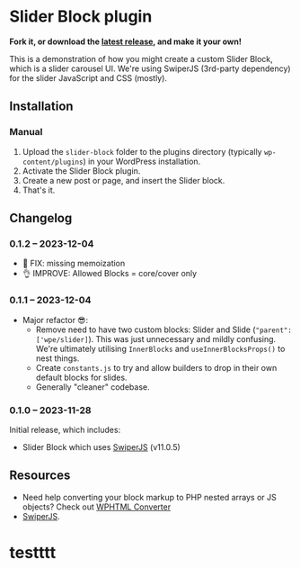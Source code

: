 # Slider Block plugin

__Fork it, or download the [latest release](https://github.com/colorful-tones/slider-block/releases), and make it your own!__

This is a demonstration of how you might create a custom Slider Block, which is a slider carousel UI. We're using SwiperJS (3rd-party dependency) for the slider JavaScript and CSS (mostly).

## Installation

### Manual

1. Upload the `slider-block` folder to the plugins directory (typically `wp-content/plugins`) in your WordPress installation.
2. Activate the Slider Block plugin.
3. Create a new post or page, and insert the Slider block.
4. That's it.

## Changelog

### 0.1.2 – 2023-12-04

- 🐛 FIX: missing memoization
- 👌 IMPROVE: Allowed Blocks = core/cover only

### 0.1.1 – 2023-12-04

- Major refactor 😎:
  - Remove need to have two custom blocks: Slider and Slide (`"parent": ['wpe/slider]`). This was just unnecessary and mildly confusing. We're ultimately utilising `InnerBlocks` and `useInnerBlocksProps()` to nest things.
  - Create `constants.js` to try and allow builders to drop in their own default blocks for slides.
  - Generally "cleaner" codebase.

### 0.1.0 – 2023-11-28

Initial release, which includes:

- Slider Block which uses [SwiperJS](https://swiperjs.com/) (v11.0.5)

## Resources

- Need help converting your block markup to PHP nested arrays or JS objects? Check out [WPHTML Converter](https://happyprime.github.io/wphtml-converter/)
- [SwiperJS](https://swiperjs.com/).
# testttt
